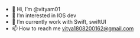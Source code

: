 - 👋 Hi, I’m @vityam01
- 👀 I’m interested in IOS dev
- 🌱 I’m currently work with Swift, swiftUI
- 📫 How to reach me vitya1808200162@gmail.com

<!---
vityam01/vityam01 is a ✨ special ✨ repository because its `README.md` (this file) appears on your GitHub profile.
You can click the Preview link to take a look at your changes.
--->

